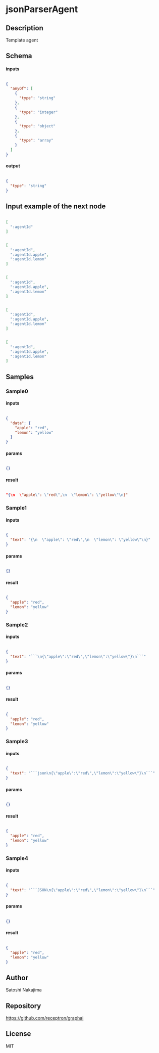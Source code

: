 # jsonParserAgent

## Description

Template agent

## Schema

#### inputs

```json

{
  "anyOf": [
    {
      "type": "string"
    },
    {
      "type": "integer"
    },
    {
      "type": "object"
    },
    {
      "type": "array"
    }
  ]
}

````

#### output

```json

{
  "type": "string"
}

````

## Input example of the next node

```json

[
  ":agentId"
]

````
```json

[
  ":agentId",
  ":agentId.apple",
  ":agentId.lemon"
]

````
```json

[
  ":agentId",
  ":agentId.apple",
  ":agentId.lemon"
]

````
```json

[
  ":agentId",
  ":agentId.apple",
  ":agentId.lemon"
]

````
```json

[
  ":agentId",
  ":agentId.apple",
  ":agentId.lemon"
]

````

## Samples

### Sample0

#### inputs

```json

{
  "data": {
    "apple": "red",
    "lemon": "yellow"
  }
}

````

#### params

```json

{}

````

#### result

```json

"{\n  \"apple\": \"red\",\n  \"lemon\": \"yellow\"\n}"

````
### Sample1

#### inputs

```json

{
  "text": "{\n  \"apple\": \"red\",\n  \"lemon\": \"yellow\"\n}"
}

````

#### params

```json

{}

````

#### result

```json

{
  "apple": "red",
  "lemon": "yellow"
}

````
### Sample2

#### inputs

```json

{
  "text": "```\n{\"apple\":\"red\",\"lemon\":\"yellow\"}\n```"
}

````

#### params

```json

{}

````

#### result

```json

{
  "apple": "red",
  "lemon": "yellow"
}

````
### Sample3

#### inputs

```json

{
  "text": "```json\n{\"apple\":\"red\",\"lemon\":\"yellow\"}\n```"
}

````

#### params

```json

{}

````

#### result

```json

{
  "apple": "red",
  "lemon": "yellow"
}

````
### Sample4

#### inputs

```json

{
  "text": "```JSON\n{\"apple\":\"red\",\"lemon\":\"yellow\"}\n```"
}

````

#### params

```json

{}

````

#### result

```json

{
  "apple": "red",
  "lemon": "yellow"
}

````

## Author

Satoshi Nakajima

## Repository

https://github.com/receptron/graphai

## License

MIT

